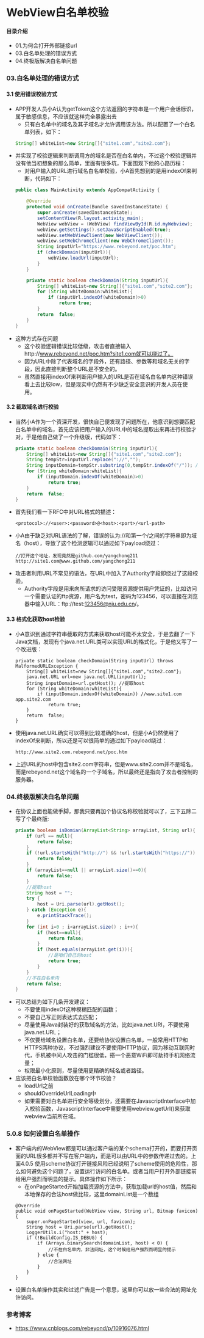 # WebView白名单校验
#### 目录介绍
- 01.为何会打开外部链接url
- 03.白名单处理的错误方式
- 04.终极版解决白名单问题




### 03.白名单处理的错误方式
#### 3.1 使用错误校验方式
- APP开发人员小A认为getToken这个方法返回的字符串是一个用户会话标识，属于敏感信息，不应该就这样完全暴露出去
    - 只有白名单中的域名及其子域名才允许调用该方法。所以配置了一个白名单列表，如下：
    ``` java
    String[] whiteList=new String[]{"site1.com","site2.com"};
    ```
- 并实现了校验逻辑来判断调用方的域名是否在白名单内，不过这个校验逻辑并没有他当初想象的那么简单，里面有很多坑，下面围观下他的心路历程：
    - 对用户输入的URL进行域名白名单校验，小A首先想到的是用indexOf来判断，代码如下：
    ``` java
    public class MainActivity extends AppCompatActivity {
    
        @Override
        protected void onCreate(Bundle savedInstanceState) {
            super.onCreate(savedInstanceState);
            setContentView(R.layout.activity_main);
            WebView webView = (WebView) findViewById(R.id.myWebview);
            webView.getSettings().setJavaScriptEnabled(true);
            webView.setWebViewClient(new WebViewClient());
            webView.setWebChromeClient(new WebChromeClient());
            String inputUrl="https://www.rebeyond.net/poc.htm";
            if (checkDomain(inputUrl)){
                webView.loadUrl(inputUrl);
            }
        }
    
        private static boolean checkDomain(String inputUrl){
            String[] whiteList=new String[]{"site1.com","site2.com"};
            for (String whiteDomain:whiteList){
                if (inputUrl.indexOf(whiteDomain)>0)
                    return true;
            }
            return  false;
        }
    }
    ```
- 这种方式存在问题
    - 这个校验逻辑错误比较低级，攻击者直接输入http://www.rebeyond.net/poc.htm?site1.com就可以绕过了。
    - 因为URL中除了代表域名的字段外，还有路径、参数等和域名无关的字段，因此直接判断整个URL是不安全的。
    - 虽然直接用indexOf来判断用户输入的URL是否在域名白名单内这种错误看上去比较low，但是现实中仍然有不少缺乏安全意识的开发人员在使用。



#### 3.2 截取域名进行校验
- 当然小A作为一个资深开发，很快自己便发现了问题所在，他意识到想要匹配白名单中的域名，首先应该把用户输入的URL中的域名提取出来再进行校验才对，于是他自己做了一个升级版，代码如下：
    ``` java
    private static boolean checkDomain(String inputUrl){
        String[] whiteList=new String[]{"site1.com","site2.com"};
        String tempStr=inputUrl.replace("://","");
        String inputDomain=tempStr.substring(0,tempStr.indexOf("/")); //提取host
        for (String whiteDomain:whiteList){
            if (inputDomain.indexOf(whiteDomain)>0)
                return true;
        }
        return  false;
    }
    ```
- 首先我们看一下RFC中对URL格式的描述：
    ```
    <protocol>://<user>:<password>@<host>:<port>/<url-path>
    ```
- 小A由于缺乏对URL语法的了解，错误的认为://和第一个/之间的字符串即为域名（host），导致了这个检测逻辑可以通过如下payload绕过：
    ```
    //打开这个地址，发现竟然是github.com/yangchong211
    http://site1.com@www.github.com/yangchong211
    ```
- 攻击者利用URL不常见的语法，在URL中加入了Authority字段即绕过了这段校验。
    - Authority字段是用来向所请求的访问受限资源提供用户凭证的，比如访问一个需要认证的ftp资源，用户名为test，密码为123456，可以直接在浏览器中输入URL：ftp://test:123456@nju.edu.cn/。



#### 3.3 格式化获取host检验
- 小A意识到通过字符串截取的方式来获取host可能不太安全，于是去翻了一下Java文档，发现有个java.net.URL类可以实现URL的格式化，于是他又写了一个改进版：
    ```
    private static boolean checkDomain(String inputUrl) throws MalformedURLException {
        String[] whiteList=new String[]{"site1.com","site2.com"};
        java.net.URL url=new java.net.URL(inputUrl);
        String inputDomain=url.getHost(); //提取host
        for (String whiteDomain:whiteList){
            if (inputDomain.indexOf(whiteDomain)) //www.site1.com      app.site2.com
                return true;
        }
        return  false;
    }
    ```
- 使用java.net.URL确实可以得到比较准确的host，但是小A仍然使用了indexOf来判断，所以还是可以很简单的通过如下payload绕过：
    ```
    http://www.site2.com.rebeyond.net/poc.htm
    ```
- 上述URL的host中包含site2.com字符串，但是www.site2.com并不是域名，而是rebeyond.net这个域名的一个子域名，所以最终还是指向了攻击者控制的服务器。



### 04.终极版解决白名单问题
- 在协议上面也能做手脚，那我只要再加个协议名称校验就可以了，三下五除二写了个最终版:
    ``` java
    private boolean isDomian(ArrayList<String> arrayList, String url){
        if (url == null){
            return false;
        }
        if (!url.startsWith("http://") && !url.startsWith("https://")) {
            return false;
        }
        if (arrayList==null || arrayList.size()==0){
            return false;
        }
        //提取host
        String host = "";
        try {
            host = Uri.parse(url).getHost();
        } catch (Exception e){
            e.printStackTrace();
        }
        for (int i=0 ; i<arrayList.size() ; i++){
            if (host==null){
                return false;
            }
            if (host.equals(arrayList.get(i))){
                //是咱们自己的host
                return true;
            }
        }
        //不在白名单内
        return false;
    }
    ```
- 可以总结为如下几条开发建议：
    - 不要使用indexOf这种模糊匹配的函数；
    - 不要自己写正则表达式去匹配；
    - 尽量使用Java封装好的获取域名的方法，比如java.net.URI，不要使用java.net.URL；
    - 不仅要给域名设置白名单，还要给协议设置白名单，一般常用HTTP和HTTPS两种协议，不过强烈建议不要使用HTTP协议，因为移动互联网时代，手机被中间人攻击的门槛很低，搭一个恶意WiFi即可劫持手机网络流量；
    - 权限最小化原则，尽量使用更精确的域名或者路径。
- 应该把白名单校验函数放在哪个环节校验？
    - loadUrl之前
    - shouldOverrideUrlLoading中
    - 如果需要对白名单进行安全等级划分，还需要在JavascriptInterface中加入校验函数，JavascriptInterface中需要使用webview.getUrl()来获取webview当前所在域。



### 5.0.8 如何设置白名单操作
- 客户端内的WebView都是可以通过客户端的某个schema打开的，而要打开页面的URL很多都并不写在客户端内，而是可以由URL中的参数传递过去的。上面4.0.5 使用scheme协议打开链接风险已经说明了scheme使用的危险性，那么如何避免这个问题了，设置运行访问的白名单。或者当用户打开外部链接前给用户强烈而明显的提示。具体操作如下所示：
    - 在onPageStarted开始加载资源的方法中，获取加载url的host值，然后和本地保存的合法host做比较，这里domainList是一个数组
    ```
    @Override
    public void onPageStarted(WebView view, String url, Bitmap favicon) {
        super.onPageStarted(view, url, favicon);
        String host = Uri.parse(url).getHost();
        LoggerUtils.i("host:" + host);
        if (!BuildConfig.IS_DEBUG) {
            if (Arrays.binarySearch(domainList, host) < 0) {
                //不在白名单内，非法网址，这个时候给用户强烈而明显的提示
            } else {
                //合法网址
            }
        }
    }
    ```
- 设置白名单操作其实和过滤广告是一个意思，这里你可以放一些合法的网址允许访问。



### 参考博客
- https://www.cnblogs.com/rebeyond/p/10916076.html






